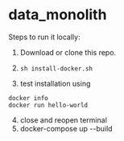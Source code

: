 # data_monolith
Steps to run it locally:
1. Download or clone this repo.
2. ```
   sh install-docker.sh
   ```
3. test installation using
```
docker info
docker run hello-world
```
4. close and reopen terminal
5. docker-compose up --build
